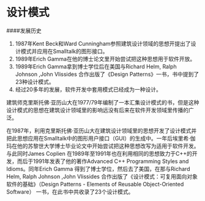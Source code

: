 # 设计模式

####发展历史

1. 1987年Kent Beck和Ward Cunningham参照建筑设计领域的思想开提出了设计模式并应用在Smalltalk的图形接口。
2. 1989年Erich Gamma在他的博士论文里开始尝试把这种思想用于软件开放。
3. 1989年Erich Gamma拿到博士学位后在美国与Richard Helm, Ralph Johnson ,John Vlissides 合作出版了《Design Patterns》一书，书中提到了23种设计模式。
4. 经过20多年的发展，软件开发中套用模式已经成为一种设计。


建筑师克里斯托佛·亚历山大在1977/79年编制了一本汇集设计模式的书，但是这种设计模式的思想在建筑设计领域里的影响远没有后来在软件开发领域里传播的广泛。

在1987年，利用克里斯托佛·亚历山大在建筑设计领域里的思想开发了设计模式并把此思想应用在Smalltalk中的图形用户接口（GUI）的生成中。一年后埃里希·伽玛在他的苏黎世大学博士毕业论文中开始尝试把这种思想改写为适用于软件开发。与此同时James Coplien 在1989年至1991年也在利用相同的思想致力于C++的开发，而后于1991年发表了他的著作Advanced C++ Programming Styles and Idioms。同年Erich Gamma 得到了博士学位，然后去了美国，在那与Richard Helm, Ralph Johnson ,John Vlissides 合作出版了《设计模式：可复用面向对象软件的基础》（Design Patterns - Elements of Reusable Object-Oriented Software） 一书，在此书中共收录了23个设计模式。
